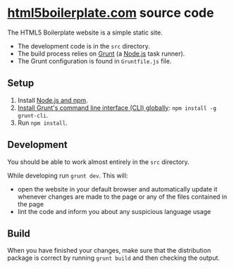 # [html5boilerplate.com](http://html5boilerplate.com/) source code

The HTML5 Boilerplate website is a simple static site.

* The development code is in the `src` directory.
* The build process relies on [Grunt](http://gruntjs.com) (a
  [Node.js](http://nodejs.org) task runner).
* The Grunt configuration is found in `Gruntfile.js` file.

## Setup

1. Install [Node.js and npm](http://nodejs.org/download/).
2. [Install Grunt's command line interface (CLI)
   globally](http://gruntjs.com/getting-started#installing-the-cli):
   `npm install -g grunt-cli`.
3. Run `npm install`.

## Development

You should be able to work almost entirely in the `src` directory.

While developing run `grunt dev`. This will:

* open the website in your default browser and automatically update it whenever
changes are made to the page or any of the files contained in the page
* lint the code and inform you about any suspicious language usage

## Build

When you have finished your changes, make sure that the distribution package
is correct by running `grunt build` and then checking the output.
